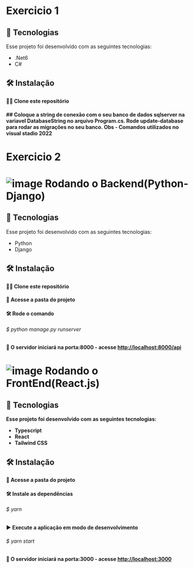 # Exercicio 1

## 🚀 Tecnologias
Esse projeto foi desenvolvido com as seguintes tecnologias:
- .Net6
- C#


## 🛠 Instalação

<h4> 📁📁 Clone este repositório<h4/>
  ## Coloque a string de conexão com o seu banco de dados sqlserver na variavel DatabaseString no arquivo Program.cs.
  Rode update-database para rodar as migrações no seu banco.
  Obs - Comandos utilizados no visual stadio 2022

#   Exercicio 2
# ![image](https://user-images.githubusercontent.com/71836298/205188842-9bb9541e-c043-4c38-b817-c84c72485ee4.png)  Rodando o Backend(Python-Django)


## 🚀 Tecnologias
Esse projeto foi desenvolvido com as seguintes tecnologias:
- Python
- Django


## 🛠 Instalação

<h4> 📁📁 Clone este repositório<h4/>

<h4> 📁 Acesse a pasta do projeto<h4/>

<h4> 🛠 Rode o comando<h4/>
<h6>$ python manage.py runserver <h6>



<h4> 🤖 O servidor iniciará na porta:8000 - acesse <a href="http://localhost:8000/api">http://localhost:8000/api<a/><h4/>

# ![image](https://user-images.githubusercontent.com/71836298/205188842-9bb9541e-c043-4c38-b817-c84c72485ee4.png)  Rodando o FrontEnd(React.js)


## 🚀 Tecnologias
Esse projeto foi desenvolvido com as seguintes tecnologias:
- Typescript
- React
- Tailwind CSS

## 🛠 Instalação


<h4> 📁 Acesse a pasta do projeto<h4/>

<h4> 🛠 Instale as dependências<h4/>
<h6>$ yarn <h6>

<h4> ▶️ Execute a aplicação em modo de desenvolvimento<h4/>
<h6>$ yarn start<h6/>

<h4> 🤖 O servidor iniciará na porta:3000 - acesse <a href="http://localhost:3000">http://localhost:3000<a/><h4/>

